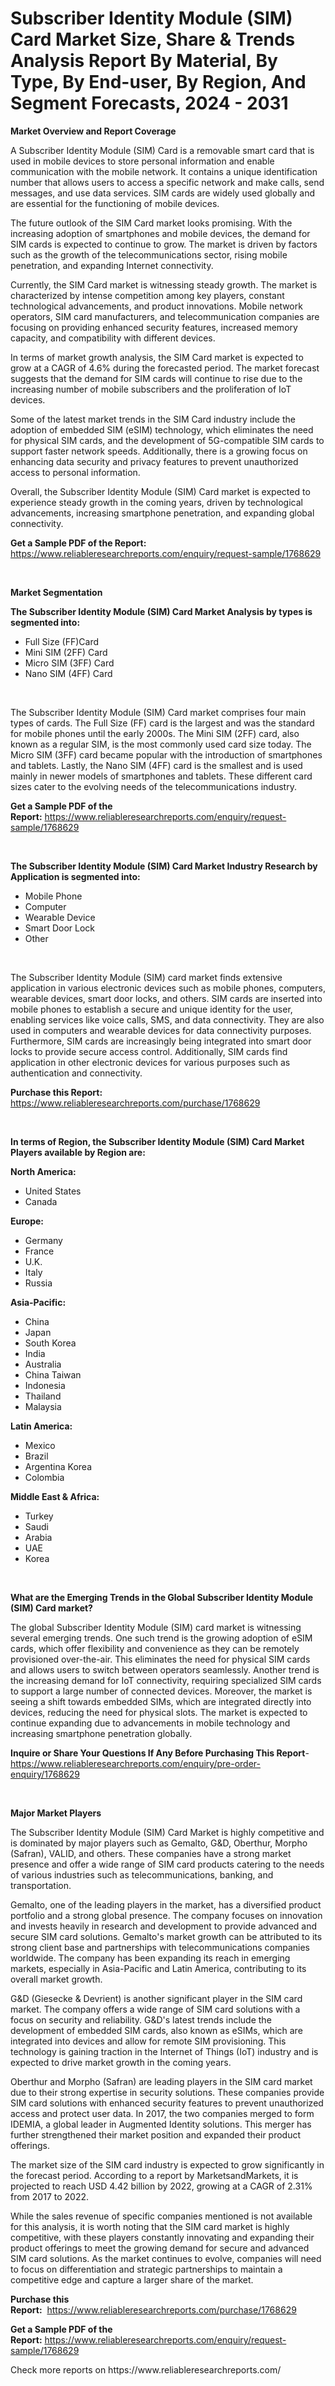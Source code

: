 <p><h1>Subscriber Identity Module (SIM) Card Market Size, Share & Trends Analysis Report By Material, By Type, By End-user, By Region, And Segment Forecasts, 2024 - 2031</h1></p><p><strong>Market Overview and Report Coverage</strong></p>
<p><p>A Subscriber Identity Module (SIM) Card is a removable smart card that is used in mobile devices to store personal information and enable communication with the mobile network. It contains a unique identification number that allows users to access a specific network and make calls, send messages, and use data services. SIM cards are widely used globally and are essential for the functioning of mobile devices.</p><p>The future outlook of the SIM Card market looks promising. With the increasing adoption of smartphones and mobile devices, the demand for SIM cards is expected to continue to grow. The market is driven by factors such as the growth of the telecommunications sector, rising mobile penetration, and expanding Internet connectivity.</p><p>Currently, the SIM Card market is witnessing steady growth. The market is characterized by intense competition among key players, constant technological advancements, and product innovations. Mobile network operators, SIM card manufacturers, and telecommunication companies are focusing on providing enhanced security features, increased memory capacity, and compatibility with different devices.</p><p>In terms of market growth analysis, the SIM Card market is expected to grow at a CAGR of 4.6% during the forecasted period. The market forecast suggests that the demand for SIM cards will continue to rise due to the increasing number of mobile subscribers and the proliferation of IoT devices.</p><p>Some of the latest market trends in the SIM Card industry include the adoption of embedded SIM (eSIM) technology, which eliminates the need for physical SIM cards, and the development of 5G-compatible SIM cards to support faster network speeds. Additionally, there is a growing focus on enhancing data security and privacy features to prevent unauthorized access to personal information.</p><p>Overall, the Subscriber Identity Module (SIM) Card market is expected to experience steady growth in the coming years, driven by technological advancements, increasing smartphone penetration, and expanding global connectivity.</p></p>
<p><strong>Get a Sample PDF of the Report:</strong> <a href="https://www.reliableresearchreports.com/enquiry/request-sample/1768629">https://www.reliableresearchreports.com/enquiry/request-sample/1768629</a></p>
<p>&nbsp;</p>
<p><strong>Market Segmentation</strong></p>
<p><strong>The Subscriber Identity Module (SIM) Card Market Analysis by types is segmented into:</strong></p>
<p><ul><li>Full Size (FF)Card</li><li>Mini SIM (2FF) Card</li><li>Micro SIM (3FF) Card</li><li>Nano SIM (4FF) Card</li></ul></p>
<p>&nbsp;</p>
<p><p>The Subscriber Identity Module (SIM) Card market comprises four main types of cards. The Full Size (FF) card is the largest and was the standard for mobile phones until the early 2000s. The Mini SIM (2FF) card, also known as a regular SIM, is the most commonly used card size today. The Micro SIM (3FF) card became popular with the introduction of smartphones and tablets. Lastly, the Nano SIM (4FF) card is the smallest and is used mainly in newer models of smartphones and tablets. These different card sizes cater to the evolving needs of the telecommunications industry.</p></p>
<p><strong>Get a Sample PDF of the Report:</strong>&nbsp;<a href="https://www.reliableresearchreports.com/enquiry/request-sample/1768629">https://www.reliableresearchreports.com/enquiry/request-sample/1768629</a></p>
<p>&nbsp;</p>
<p><strong>The Subscriber Identity Module (SIM) Card Market Industry Research by Application is segmented into:</strong></p>
<p><ul><li>Mobile Phone</li><li>Computer</li><li>Wearable Device</li><li>Smart Door Lock</li><li>Other</li></ul></p>
<p>&nbsp;</p>
<p><p>The Subscriber Identity Module (SIM) card market finds extensive application in various electronic devices such as mobile phones, computers, wearable devices, smart door locks, and others. SIM cards are inserted into mobile phones to establish a secure and unique identity for the user, enabling services like voice calls, SMS, and data connectivity. They are also used in computers and wearable devices for data connectivity purposes. Furthermore, SIM cards are increasingly being integrated into smart door locks to provide secure access control. Additionally, SIM cards find application in other electronic devices for various purposes such as authentication and connectivity.</p></p>
<p><strong>Purchase this Report:</strong>&nbsp; <a href="https://www.reliableresearchreports.com/purchase/1768629">https://www.reliableresearchreports.com/purchase/1768629</a></p>
<p>&nbsp;</p>
<p><strong>In terms of Region, the Subscriber Identity Module (SIM) Card Market Players available by Region are:</strong></p>
<p>
    <p> <strong> North America: </strong>
        <ul>
            <li>United States</li>
            <li>Canada</li>
        </ul>
        </p> 
    <p> <strong> Europe: </strong>
        <ul>
            <li>Germany</li>
            <li>France</li>
            <li>U.K.</li>
            <li>Italy</li>
            <li>Russia</li>
        </ul>
        </p> 
    <p> <strong> Asia-Pacific: </strong>
        <ul>
            <li>China</li>
            <li>Japan</li>
            <li>South Korea</li>
            <li>India</li>
            <li>Australia</li>
            <li>China Taiwan</li>
            <li>Indonesia</li>
            <li>Thailand</li>
            <li>Malaysia</li>
        </ul>
        </p> 
    <p> <strong> Latin America: </strong>
        <ul>
            <li>Mexico</li>
            <li>Brazil</li>
            <li>Argentina Korea</li>
            <li>Colombia</li>
        </ul>
        </p> 
    <p> <strong> Middle East & Africa: </strong>
        <ul>
            <li>Turkey</li>
            <li>Saudi</li>
            <li>Arabia</li>
            <li>UAE</li>
            <li>Korea</li>
        </ul>
    </p>
    </p>
<p>&nbsp;</p>
<p><strong>What are the Emerging Trends in the Global Subscriber Identity Module (SIM) Card market?</strong></p>
<p><p>The global Subscriber Identity Module (SIM) card market is witnessing several emerging trends. One such trend is the growing adoption of eSIM cards, which offer flexibility and convenience as they can be remotely provisioned over-the-air. This eliminates the need for physical SIM cards and allows users to switch between operators seamlessly. Another trend is the increasing demand for IoT connectivity, requiring specialized SIM cards to support a large number of connected devices. Moreover, the market is seeing a shift towards embedded SIMs, which are integrated directly into devices, reducing the need for physical slots. The market is expected to continue expanding due to advancements in mobile technology and increasing smartphone penetration globally.</p></p>
<p><strong>Inquire or Share Your Questions If Any Before Purchasing This Report</strong>- <a href="https://www.reliableresearchreports.com/enquiry/pre-order-enquiry/1768629">https://www.reliableresearchreports.com/enquiry/pre-order-enquiry/1768629</a></p>
<p>&nbsp;</p>
<p><strong>Major Market Players</strong></p>
<p><p>The Subscriber Identity Module (SIM) Card Market is highly competitive and is dominated by major players such as Gemalto, G&D, Oberthur, Morpho (Safran), VALID, and others. These companies have a strong market presence and offer a wide range of SIM card products catering to the needs of various industries such as telecommunications, banking, and transportation.</p><p>Gemalto, one of the leading players in the market, has a diversified product portfolio and a strong global presence. The company focuses on innovation and invests heavily in research and development to provide advanced and secure SIM card solutions. Gemalto's market growth can be attributed to its strong client base and partnerships with telecommunications companies worldwide. The company has been expanding its reach in emerging markets, especially in Asia-Pacific and Latin America, contributing to its overall market growth.</p><p>G&D (Giesecke & Devrient) is another significant player in the SIM card market. The company offers a wide range of SIM card solutions with a focus on security and reliability. G&D's latest trends include the development of embedded SIM cards, also known as eSIMs, which are integrated into devices and allow for remote SIM provisioning. This technology is gaining traction in the Internet of Things (IoT) industry and is expected to drive market growth in the coming years.</p><p>Oberthur and Morpho (Safran) are leading players in the SIM card market due to their strong expertise in security solutions. These companies provide SIM card solutions with enhanced security features to prevent unauthorized access and protect user data. In 2017, the two companies merged to form IDEMIA, a global leader in Augmented Identity solutions. This merger has further strengthened their market position and expanded their product offerings.</p><p>The market size of the SIM card industry is expected to grow significantly in the forecast period. According to a report by MarketsandMarkets, it is projected to reach USD 4.42 billion by 2022, growing at a CAGR of 2.31% from 2017 to 2022.</p><p>While the sales revenue of specific companies mentioned is not available for this analysis, it is worth noting that the SIM card market is highly competitive, with these players constantly innovating and expanding their product offerings to meet the growing demand for secure and advanced SIM card solutions. As the market continues to evolve, companies will need to focus on differentiation and strategic partnerships to maintain a competitive edge and capture a larger share of the market.</p></p>
<p><strong>Purchase this Report:</strong>&nbsp;&nbsp;<a href="https://www.reliableresearchreports.com/purchase/1768629">https://www.reliableresearchreports.com/purchase/1768629</a></p>
<p></p>
<p><strong>Get a Sample PDF of the Report:</strong>&nbsp;<a href="https://www.reliableresearchreports.com/enquiry/request-sample/1768629">https://www.reliableresearchreports.com/enquiry/request-sample/1768629</a></p>
<p>Check more reports on https://www.reliableresearchreports.com/</p>